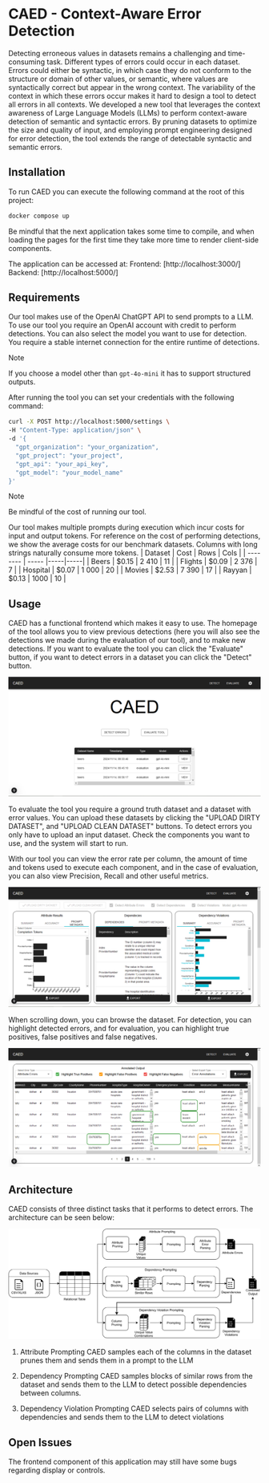# CAED - Context-Aware Error Detection

Detecting erroneous values in datasets remains a challenging and time-consuming task. Different types of errors could occur in each dataset. Errors could either be syntactic, in which case they do not conform to the structure or domain of other values, or semantic, where values are syntactically correct but appear in the wrong context. The variability of the context in which these errors occur makes it hard to design a tool to detect all errors in all contexts. We developed a new tool that leverages the context awareness of Large Language Models (LLMs) to perform context-aware detection of semantic and syntactic errors. By pruning datasets to optimize the size and quality of input, and employing prompt engineering designed for error detection, the tool extends the range of detectable syntactic and semantic errors.

## Installation

To run CAED you can execute the following command at the root of this project:

```bash
docker compose up
```

Be mindful that the next application takes some time to compile, and when loading the pages for the first time they take more time to render client-side components.

The application can be accessed at:
Frontend: [http://localhost:3000/]
Backend: [http://localhost:5000/]

## Requirements

Our tool makes use of the OpenAI ChatGPT API to send prompts to a LLM. To use our tool you require an OpenAI account with credit to perform detections. You can also select the model you want to use for detection. You require a stable internet connection for the entire runtime of detections.

> [!NOTE]
> If you choose a model other than `gpt-4o-mini` it has to support structured outputs.

After running the tool you can set your credentials with the following command:

```bash
curl -X POST http://localhost:5000/settings \
-H "Content-Type: application/json" \
-d '{
  "gpt_organization": "your_organization",
  "gpt_project": "your_project",
  "gpt_api": "your_api_key",
  "gpt_model": "your_model_name"
}'

```

> [!NOTE]
> Be mindful of the cost of running our tool.

Our tool makes multiple prompts during execution which incur costs for input and output tokens. For reference on the cost of performing detections, we show the average costs for our benchmark datasets. Columns with long strings naturally consume more tokens.
| Dataset | Cost | Rows | Cols |
| -------- | ----- |-----|-----|
| Beers | $0.15 | 2 410 | 11 |
| Flights | $0.09 | 2 376 | 7 |
| Hospital | $0.07 | 1 000 | 20 |
| Movies | $2.53 | 7 390 | 17 |
| Rayyan | $0.13 | 1000 | 10 |

## Usage

CAED has a functional frontend which makes it easy to use. The homepage of the tool allows you to view previous detections (here you will also see the detections we made during the evaluation of our tool), and to make new detections. If you want to evaluate the tool you can click the "Evaluate" button, if you want to detect errors in a dataset you can click the "Detect" button.

![Home screen](https://github.com/Roestenburg-J/CAED/blob/main/resources/home_screen.png?raw=true)

To evaluate the tool you require a ground truth dataset and a dataset with error values. You can upload these datasets by clicking the "UPLOAD DIRTY DATASET", and "UPLOAD CLEAN DATASET" buttons. To detect errors you only have to upload an input dataset. Check the components you want to use, and the system will start to run.

With our tool you can view the error rate per column, the amount of time and tokens used to execute each component, and in the case of evaluation, you can also view Precision, Recall and other useful metrics.

![Evaluate](https://github.com/Roestenburg-J/CAED/blob/main/resources/evaluate.png?raw=true)

When scrolling down, you can browse the dataset. For detection, you can highlight detected errors, and for evaluation, you can highlight true positives, false positives and false negatives.

![Inspect](https://github.com/Roestenburg-J/CAED/blob/main/resources/inspect.png?raw=true)

## Architecture

CAED consists of three distinct tasks that it performs to detect errors. The architecture can be seen below:

![Architecture](https://github.com/Roestenburg-J/CAED/blob/main/resources/architecture.png?raw=true)

1. Attribute Prompting
   CAED samples each of the columns in the dataset prunes them and sends them in a prompt to the LLM

2. Dependency Prompting
   CAED samples blocks of similar rows from the dataset and sends them to the LLM to detect possible dependencies between columns.

3. Dependency Violation Prompting
   CAED selects pairs of columns with dependencies and sends them to the LLM to detect violations

## Open Issues

The frontend component of this application may still have some bugs regarding display or controls.
